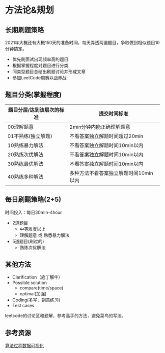 

# 方法论&规划

## 长期刷题策略

2021年大概还有大概150天的准备时间，每天弄透两道题目，争取做到相似题目10分钟搞定。

- 优先刷面试出现频率高的题目
- 根据掌握程度对题目进行分类
- 同类型题目总结出刷题讨论并形成文章
- 参加LeetCode周赛以战养战

## 题目分类(掌握程度)

| 题目分层/达到该层次的标准 | 提交时间标准                          |
| ------------------------- | ------------------------------------- |
| 00理解题意                | 2min分钟内能正确理解题意              |
| 01不熟练(独立解题)        | 不看答案独立解题时间超过20min         |
| 10熟练暴力解法            | 不看答案独立解题时间10min以内         |
| 20熟练次优解法            | 不看答案独立解题时间10min以内         |
| 30熟练最优解法            | 不看答案独立解题时间10min以内         |
| 40熟练多种解法            | 多种方法不看答案独立解题时间10min以内 |



## 每日刷题策略(2+5)

时间投入：每日30min-4hour

- 2道题目
  - 中等难度以上
  - 理解题意 或 熟悉暴力解法 
- 5道题目(刷过的)
  - 熟练次优解法

## 其他方法

- Clarification（庖丁解牛）
- Possible solution
  - compare(time/space)
  - optimal(加强)
- Coding(多写，刻意练习)
- Test cases

leetcode的讨论区和题解，参考高手的方法，避免菜鸟的写法。



## 参考资源

[算法过程数据可视化](https://github.com/algorithm-visualizer/algorithm-visualizer)

